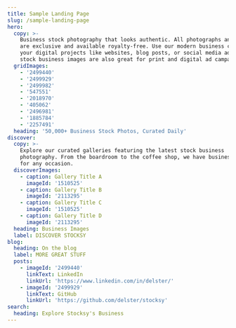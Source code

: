 ```yaml
---
title: Sample Landing Page
slug: /sample-landing-page
hero:
  copy: >-
    Business stock photography that looks authentic. All photographs and footage
    are exclusive and available royalty-free. Use our modern business content on
    your digital projects like websites, blog posts, or social media ads. Our
    stock business images are also great for print and digital ad campaigns.
  gridImages:
    - '2499440'
    - '2499929'
    - '2499982'
    - '547551'
    - '2018970'
    - '405062'
    - '2496981'
    - '1885784'
    - '2257491'
  heading: '50,000+ Business Stock Photos, Curated Daily'
discover:
  copy: >-
    Explore our curated galleries featuring the latest stock business
    photography. From the boardroom to the coffee shop, we have business imagery
    for any occasion.
  discoverImages:
    - caption: Gallery Title A
      imageId: '1510525'
    - caption: Gallery Title B
      imageId: '2113295'
    - caption: Gallery Title C
      imageId: '1510525'
    - caption: Gallery Title D
      imageId: '2113295'
  heading: Business Images
  label: DISCOVER STOCKSY
blog:
  heading: On the blog
  label: MORE GREAT STUFF
  posts:
    - imageId: '2499440'
      linkText: LinkedIn
      linkUrl: 'https://www.linkedin.com/in/delster/'
    - imageId: '2499929'
      linkText: GitHub
      linkUrl: 'https://github.com/delster/stocksy'
search:
  heading: Explore Stocksy's Business
---
```


